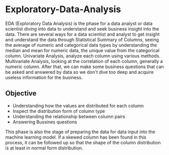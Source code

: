 # Exploratory-Data-Analysis
EDA (Exploratory Data Analysis) is the phase for a data analyst or data scientist diving into data to understand and seek business insight into the data.
There are several ways for a data scientist and analyst to get
insight and understand the data through Statistical Summary
of Columns, seeing the average of numeric and categorical data types
by understanding the median and mean for numeric data, the unique value
from the categorical column. Univariate Analysis, analyze each column
using various methods. Multivariate
Analysis, looking at the correlation of each column, generally a numeric column.
After that, we can make some business questions that can be asked
and answered by data so we don't dive too deep and acquire
useless information for the business.

## Objective
- Understanding how the values are distributed for each column
- Inspect the distribution form of column type
- Understanding the relationship between column pairs
- Answering Bussines questions

This phase is also the stage of preparing the data for data input into the machine learning model. If a skewed column has been found in this process, it can be followed up so that the shape of the column distribution is at least in normal form distribution.
